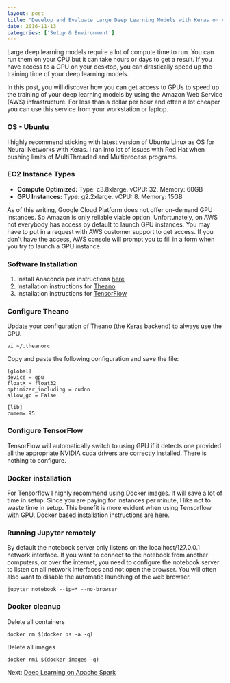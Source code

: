 ```yaml
---
layout: post
title: "Develop and Evaluate Large Deep Learning Models with Keras on AWS"
date: 2016-11-13
categories: ['Setup & Environment']
---
```


Large deep learning models require a lot of compute time to run. You can run them on your CPU but it can take hours or days to get a result. If you have access to a GPU on your desktop, you can drastically speed up the training time of your deep learning models.

In this post, you will discover how you can get access to GPUs to speed up the training of your deep learning models by using the Amazon Web Service (AWS) infrastructure. For less than a dollar per hour and often a lot cheaper you can use this service from your workstation or laptop.

### OS - Ubuntu

I highly recommend sticking with latest version of Ubuntu Linux as OS for Neural Networks with Keras. I ran into lot of issues with Red Hat when pushing limits of MultiThreaded and Multiprocess programs.

### EC2 Instance Types

- **Compute Optimized:** Type: c3.8xlarge. vCPU: 32. Memory: 60GB
- **GPU Instances:** Type: g2.2xlarge. vCPU: 8. Memory: 15GB

As of this writing, Google Cloud Platform does not offer on-demand GPU instances. So Amazon is only reliable viable option. Unfortunately, on AWS not everybody has access by default to launch GPU instances. You may have to put in a request with AWS customer support to get access. If you don't have the access, AWS console will prompt you to fill in a form when you try to launch a GPU instance.

### Software Installation

1. Install Anaconda per instructions [here](https://docs.continuum.io/anaconda/install#linux-install)
2. Installation instructions for [Theano](http://deeplearning.net/software/theano/install_ubuntu.html#install-ubuntu)
3. Installation instructions for [TensorFlow](https://www.tensorflow.org/versions/r0.12/get_started/os_setup.html#anaconda-installation)

### Configure Theano

Update your configuration of Theano (the Keras backend) to always use the GPU.

```
vi ~/.theanorc
```

Copy and paste the following configuration and save the file:

```
[global]
device = gpu
floatX = float32
optimizer_including = cudnn
allow_gc = False

[lib]
cnmem=.95
```

### Configure TensorFlow

TensorFlow will automatically switch to using GPU if it detects one provided all the appropriate NVIDIA cuda drivers are correctly installed. There is nothing to configure.

### Docker installation

For Tensorflow I highly recommend using Docker images. It will save a lot of time in setup. Since you are paying for instances per minute, I like not to waste time in setup. This benefit is more evident when using Tensorflow with GPU. Docker based installation instructions are [here](https://www.tensorflow.org/versions/r0.12/get_started/os_setup.html#docker-installation).

### Running Jupyter remotely

By default the notebook server only listens on the localhost/127.0.0.1 network interface. If you want to connect to the notebook from another computers, or over the internet, you need to configure the notebook server to listen on all network interfaces and not open the browser. You will often also want to disable the automatic launching of the web browser.

```
jupyter notebook --ip=* --no-browser
```
### Docker cleanup

Delete all containers

```
docker rm $(docker ps -a -q)
```

Delete all images

```
docker rmi $(docker images -q)
```


Next: [Deep Learning on Apache Spark](/notes/2016/11/20/deep-learning-on-apache-spark)
